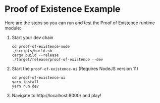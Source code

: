 # Proof of Existence Example

Here are the steps so you can run and test the Proof of Existence runtime module:

1. Start your dev chain
    ```
    cd proof-of-existence-node
    ./scripts/build.sh
    cargo build --release
    ./target/release/proof-of-existence --dev
    ```

2. Start the `proof-of-existence-ui` (Requires NodeJS version 11)

    ```
    cd proof-of-existence-ui
    yarn install
    yarn run dev
    ```

3. Navigate to http://localhost:8000/ and play!